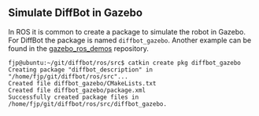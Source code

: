 ## Simulate DiffBot in Gazebo

In ROS it is common to create a package to simulate the robot in Gazebo. For DiffBot the package is named `diffbot_gazebo`.
Another example can be found in the [gazebo_ros_demos](https://github.com/ros-simulation/gazebo_ros_demos) repository.

```console
fjp@ubuntu:~/git/diffbot/ros/src$ catkin create pkg diffbot_gazebo
Creating package "diffbot_description" in "/home/fjp/git/diffbot/ros/src"...
Created file diffbot_gazebo/CMakeLists.txt
Created file diffbot_gazebo/package.xml
Successfully created package files in /home/fjp/git/diffbot/ros/src/diffbot_gazebo.
```
